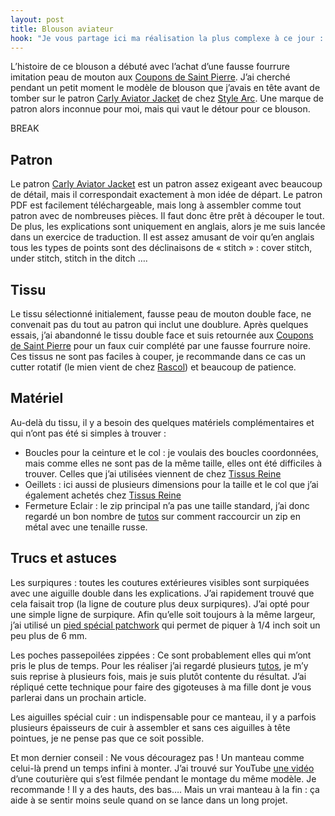 ```yaml
---
layout: post
title: Blouson aviateur
hook: "Je vous partage ici ma réalisation la plus complexe à ce jour : un blouson aviateur en faux cuir et fausse fourrure. Le montage a été très long et compliqué, mais je suis fière du résultat !"
---
```


L’histoire de ce blouson a débuté avec l’achat d’une fausse fourrure imitation peau de mouton aux [Coupons de Saint Pierre][1]. J’ai cherché pendant un petit moment le modèle de blouson que j’avais en tête avant de tomber sur le patron [Carly Aviator Jacket][2] de chez [Style Arc][3]. Une marque de patron alors inconnue pour moi, mais qui vaut le détour pour ce blouson.

BREAK

## Patron

Le patron [Carly Aviator Jacket][2] est un patron assez exigeant avec beaucoup de détail, mais il correspondait exactement à mon idée de départ. Le patron PDF est facilement téléchargeable, mais long à assembler comme tout patron avec de nombreuses pièces. Il faut donc être prêt à découper le tout. De plus, les explications sont uniquement en anglais, alors je me suis lancée dans un exercice de traduction. Il est assez amusant de voir qu’en anglais tous les types de points sont des déclinaisons de « stitch » : cover stitch, under stitch, stitch in the ditch ….

## Tissu

Le tissu sélectionné initialement, fausse peau de mouton double face, ne convenait pas du tout au patron qui inclut une doublure. Après quelques essais, j’ai abandonné le tissu double face et suis retournée aux [Coupons de Saint Pierre][1] pour un faux cuir complété par une fausse fourrure noire. Ces tissus ne sont pas faciles à couper, je recommande dans ce cas un cutter rotatif (le mien vient de chez [Rascol][4]) et beaucoup de patience.

## Matériel

Au-delà du tissu, il y a besoin des quelques matériels complémentaires et qui n’ont pas été si simples à trouver :
- Boucles pour la ceinture et le col : je voulais des boucles coordonnées, mais comme elles ne sont pas de la même taille, elles ont été difficiles à trouver. Celles que j’ai utilisées viennent de chez [Tissus Reine][5]
- Oeillets : ici aussi de plusieurs dimensions pour la taille et le col que j’ai également achetés chez [Tissus Reine][5]
- Fermeture Eclair : le zip principal n’a pas une taille standard, j’ai donc regardé un bon nombre de [tutos][8] sur comment raccourcir un zip en métal avec une tenaille russe.

## Trucs et astuces

Les surpiqures : toutes les coutures extérieures visibles sont surpiquées avec une aiguille double dans les explications. J’ai rapidement trouvé que cela faisait trop (la ligne de couture plus deux surpiqures). J’ai opté pour une simple ligne de surpiqure. Afin qu’elle soit toujours à la même largeur, j’ai utilisé un [pied spécial patchwork][6] qui permet de piquer à 1/4 inch soit un peu plus de 6 mm.

Les poches passepoilées zippées : Ce sont probablement elles qui m’ont pris le plus de temps. Pour les réaliser j’ai regardé plusieurs [tutos][9], je m’y suis reprise à plusieurs fois, mais je suis plutôt contente du résultat. J’ai répliqué cette technique pour faire des gigoteuses à ma fille dont je vous parlerai dans un prochain article.

Les aiguilles spécial cuir : un indispensable pour ce manteau, il y a parfois plusieurs épaisseurs de cuir à assembler et sans ces aiguilles à tête pointues, je ne pense pas que ce soit possible.

Et mon dernier conseil : Ne vous découragez pas ! Un manteau comme celui-là prend un temps infini à monter. J’ai trouvé sur YouTube [une vidéo][7] d’une couturière qui s’est filmée pendant le montage du même modèle. Je recommande ! Il y a des hauts, des bas…. Mais un vrai manteau à la fin : ça aide à se sentir moins seule quand on se lance dans un long projet.





[1]:	https://les-coupons-de-saint-pierre.fr/fr/
[2]:	https://www.stylearc.com/shop/sewing-patterns/carly-aviator-jacket/
[3]: 	https://www.stylearc.com/
[4]:	https://www.rascol.com/cutter-rotatif-rascol-45-mm-p-2536095
[5]: https://www.tissusreine.com/
[6]: https://www.janome.fr/accessoires/97-pied-patchwork-14-inch.html
[7]: https://www.youtube.com/watch?v=4JQvpgE4xnA
[8]: https://www.youtube.com/watch?v=FdYx6eyZono
[9]: https://www.youtube.com/watch?v=y564i1D3WT4




